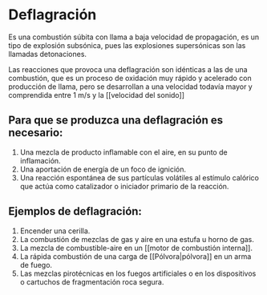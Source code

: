# Deflagración
Es una combustión súbita con llama a baja velocidad de propagación, es un tipo de explosión subsónica, pues las explosiones supersónicas son las llamadas detonaciones.

Las reacciones que provoca una deflagración son idénticas a las de una combustión, que es un proceso de oxidación muy rápido y acelerado con producción de llama, pero se desarrollan a una velocidad todavía mayor y comprendida entre 1 m/s y la [[velocidad del sonido]]

## Para que se produzca una deflagración es necesario:
1. Una mezcla de producto inflamable con el aire, en su punto de inflamación.
2. Una aportación de energía de un foco de ignición.
3. Una reacción espontánea de sus partículas volátiles al estímulo calórico que actúa como catalizador o iniciador primario de la reacción.

## Ejemplos de deflagración:
1. Encender una cerilla.
2. La combustión de mezclas de gas y aire en una estufa u horno de gas.
3. La mezcla de combustible-aire en un [[motor de combustión interna]].
4. La rápida combustión de una carga de [[Pólvora|pólvora]] en un arma de fuego.
5. Las mezclas pirotécnicas en los fuegos artificiales o en los dispositivos o cartuchos de fragmentación roca segura.
